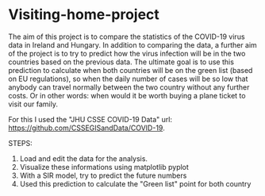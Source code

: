 # Visiting-home-project
The aim of this project is to compare the statistics of the COVID-19 virus data in Ireland and Hungary. 
In addition to comparing the data, a further aim of the project is to try to predict how the virus infection will be in the two countries based on the previous data. 
The ultimate goal is to use this prediction to calculate when both countries will be on the green list (based on EU regulations), 
so when the daily number of cases will be so low that anybody can travel normally between the two country without any further costs. 
Or in other words: when would it be worth buying a plane ticket to visit our family.  

For this I used the "JHU CSSE COVID-19 Data" url: https://github.com/CSSEGISandData/COVID-19.

STEPS: 

1. Load and edit the data for the analysis.
2. Visualize these informations using matplotlib pyplot
3. With a SIR model, try to predict the future numbers
4. Used this prediction to calculate the "Green list" point for both country



